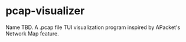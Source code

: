 # pcap-visualizer
Name TBD. A .pcap file TUI visualization program inspired by APacket's Network Map feature.
